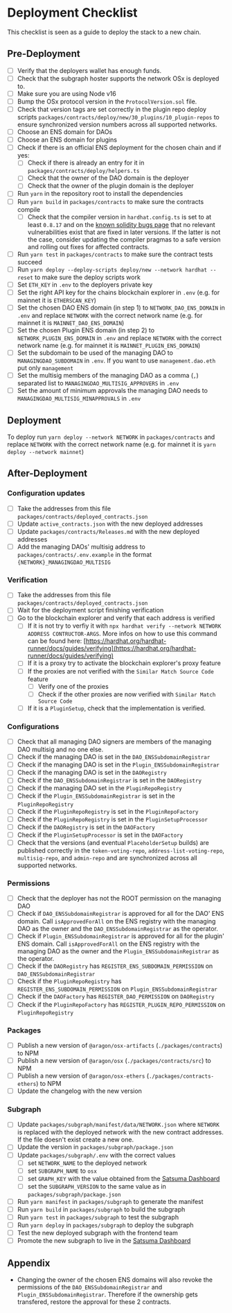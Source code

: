 # Deployment Checklist

This checklist is seen as a guide to deploy the stack to a new chain.

## Pre-Deployment

- [ ] Verify that the deployers wallet has enough funds.
- [ ] Check that the subgraph hoster supports the network OSx is deployed to.
- [ ] Make sure you are using Node v16
- [ ] Bump the OSx protocol version in the `ProtocolVersion.sol` file.
- [ ] Check that version tags are set correctly in the plugin repo deploy scripts `packages/contracts/deploy/new/30_plugins/10_plugin-repos` to ensure synchronized version numbers across all supported networks.
- [ ] Choose an ENS domain for DAOs
- [ ] Choose an ENS domain for plugins
- [ ] Check if there is an official ENS deployment for the chosen chain and if yes:
  - [ ] Check if there is already an entry for it in `packages/contracts/deploy/helpers.ts`
  - [ ] Check that the owner of the DAO domain is the deployer
  - [ ] Check that the owner of the plugin domain is the deployer
- [ ] Run `yarn` in the repository root to install the dependencies
- [ ] Run `yarn build` in `packages/contracts` to make sure the contracts compile
  - [ ] Check that the compiler version in `hardhat.config.ts` is set to at least `0.8.17` and on the [known solidity bugs page](https://docs.soliditylang.org/en/latest/bugs.html) that no relevant vulnerabilities exist that are fixed in later versions. If the latter is not the case, consider updating the compiler pragmas to a safe version and rolling out fixes for affected contracts.
- [ ] Run `yarn test` in `packages/contracts` to make sure the contract tests succeed
- [ ] Run `yarn deploy --deploy-scripts deploy/new --network hardhat --reset` to make sure the deploy scripts work
- [ ] Set `ETH_KEY` in `.env` to the deployers private key
- [ ] Set the right API key for the chains blockchain explorer in `.env` (e.g. for mainnet it is `ETHERSCAN_KEY`)
- [ ] Set the chosen DAO ENS domain (in step 1) to `NETWORK_DAO_ENS_DOMAIN` in `.env` and replace `NETWORK` with the correct network name (e.g. for mainnet it is `MAINNET_DAO_ENS_DOMAIN`)
- [ ] Set the chosen Plugin ENS domain (in step 2) to `NETWORK_PLUGIN_ENS_DOMAIN` in `.env` and replace `NETWORK` with the correct network name (e.g. for mainnet it is `MAINNET_PLUGIN_ENS_DOMAIN`)
- [ ] Set the subdomain to be used of the managing DAO to `MANAGINGDAO_SUBDOMAIN` in `.env`. If you want to use `management.dao.eth` put only `management`
- [ ] Set the multisig members of the managing DAO as a comma (`,`) separated list to `MANAGINGDAO_MULTISIG_APPROVERS` in `.env`
- [ ] Set the amount of minimum approvals the managing DAO needs to `MANAGINGDAO_MULTISIG_MINAPPROVALS` in `.env`

## Deployment

To deploy run `yarn deploy --network NETWORK` in `packages/contracts` and replace `NETWORK` with the correct network name (e.g. for mainnet it is `yarn deploy --network mainnet`)

## After-Deployment

### Configuration updates

- [ ] Take the addresses from this file `packages/contracts/deployed_contracts.json`
- [ ] Update `active_contracts.json` with the new deployed addresses
- [ ] Update `packages/contracts/Releases.md` with the new deployed addresses
- [ ] Add the managing DAOs' multisig address to `packages/contracts/.env.example` in the format `{NETWORK}_MANAGINGDAO_MULTISIG`

### Verification

- [ ] Take the addresses from this file `packages/contracts/deployed_contracts.json`
- [ ] Wait for the deployment script finishing verification
- [ ] Go to the blockchain explorer and verify that each address is verified
  - [ ] If it is not try to verfiy it with `npx hardhat verify --network NETWORK ADDRESS CONTRUCTOR-ARGS`. More infos on how to use this command can be found here: [https://hardhat.org/hardhat-runner/docs/guides/verifying](https://hardhat.org/hardhat-runner/docs/guides/verifying)
  - [ ] If it is a proxy try to activate the blockchain explorer's proxy feature
  - [ ] If the proxies are not verified with the `Similar Match Source Code` feature
    - [ ] Verify one of the proxies
    - [ ] Check if the other proxies are now verified with `Similar Match Source Code`
  - [ ] If it is a `PluginSetup`, check that the implementation is verified.

### Configurations

- [ ] Check that all managing DAO signers are members of the managing DAO multisig and no one else.
- [ ] Check if the managing DAO is set in the `DAO_ENSSubdomainRegistrar`
- [ ] Check if the managing DAO is set in the `Plugin_ENSSubdomainRegistrar`
- [ ] Check if the managing DAO is set in the `DAORegistry`
- [ ] Check if the `DAO_ENSSubdomainRegistrar` is set in the `DAORegistry`
- [ ] Check if the managing DAO set in the `PluginRepoRegistry`
- [ ] Check if the `Plugin_ENSSubdomainRegistrar` is set in the `PluginRepoRegistry`
- [ ] Check if the `PluginRepoRegistry` is set in the `PluginRepoFactory`
- [ ] Check if the `PluginRepoRegistry` is set in the `PluginSetupProcessor`
- [ ] Check if the `DAORegistry` is set in the `DAOFactory`
- [ ] Check if the `PluginSetupProcessor` is set in the `DAOFactory`
- [ ] Check that the versions (and eventual `PlaceholderSetup` builds) are published correctly in the `token-voting-repo`, `address-list-voting-repo`, `multisig-repo`, and `admin-repo` and are synchronized across all supported networks.

### Permissions

- [ ] Check that the deployer has not the ROOT permission on the managing DAO
- [ ] Check if `DAO_ENSSubdomainRegistrar` is approved for all for the DAO' ENS domain. Call `isApprovedForAll` on the ENS registry with the managing DAO as the owner and the `DAO_ENSSubdomainRegistrar` as the operator.
- [ ] Check if `Plugin_ENSSubdomainRegistrar` is approved for all for the plugin' ENS domain. Call `isApprovedForAll` on the ENS registry with the managing DAO as the owner and the `Plugin_ENSSubdomainRegistrar` as the operator.
- [ ] Check if the `DAORegistry` has `REGISTER_ENS_SUBDOMAIN_PERMISSION` on `DAO_ENSSubdomainRegistrar`
- [ ] Check if the `PluginRepoRegistry` has `REGISTER_ENS_SUBDOMAIN_PERMISSION` on `Plugin_ENSSubdomainRegistrar`
- [ ] Check if the `DAOFactory` has `REGISTER_DAO_PERMISSION` on `DAORegistry`
- [ ] Check if the `PluginRepoFactory` has `REGISTER_PLUGIN_REPO_PERMISSION` on `PluginRepoRegistry`

### Packages

- [ ] Publish a new version of `@aragon/osx-artifacts` (`./packages/contracts`) to NPM
- [ ] Publish a new version of `@aragon/osx` (`./packages/contracts/src`) to NPM
- [ ] Publish a new version of `@aragon/osx-ethers` (`./packages/contracts-ethers`) to NPM
- [ ] Update the changelog with the new version

### Subgraph

- [ ] Update `packages/subgraph/manifest/data/NETWORK.json` where `NETWORK` is replaced with the deployed network with the new contract addresses. If the file doesn't exist create a new one.
- [ ] Update the version in `packages/subgraph/package.json`
- [ ] Update `packages/subgraph/.env` with the correct values
  - [ ] set `NETWORK_NAME` to the deployed network
  - [ ] set `SUBGRAPH_NAME` to `osx`
  - [ ] set `GRAPH_KEY` with the value obtained from the [Satsuma Dashboard](https://app.satsuma.xyz/dashboard)
  - [ ] set the `SUBGRAPH_VERSION` to the same value as in `packages/subgraph/package.json`
- [ ] Run `yarn manifest` in `packages/subgraph` to generate the manifest
- [ ] Run `yarn build` in `packages/subgraph` to build the subgraph
- [ ] Run `yarn test` in `packages/subgraph` to test the subgraph
- [ ] Run `yarn deploy` in `packages/subgraph` to deploy the subgraph
- [ ] Test the new deployed subgraph with the frontend team
- [ ] Promote the new subgraph to live in the [Satsuma Dashboard](https://app.satsuma.xyz/dashboard)

## Appendix

- Changing the owner of the chosen ENS domains will also revoke the permissions of the `DAO_ENSSubdomainRegistrar` and `Plugin_ENSSubdomainRegistrar`. Therefore if the ownership gets transfered, restore the approval for these 2 contracts.
